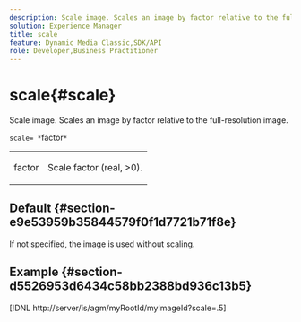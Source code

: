 ```yaml
---
description: Scale image. Scales an image by factor relative to the full-resolution image.
solution: Experience Manager
title: scale
feature: Dynamic Media Classic,SDK/API
role: Developer,Business Practitioner
---
```


# scale{#scale}

Scale image. Scales an image by factor relative to the full-resolution image.

 `scale= *`factor`*`

<table id="simpletable_AC0974B79E064BA99C1F76461BDE808A"> 
 <tr class="strow"> 
  <td class="stentry"> <p><span class="codeph"> <span class="varname"> factor</span></span> </p> </td> 
  <td class="stentry"> <p>Scale factor (real, &gt;0). </p></td> 
 </tr> 
</table>

## Default {#section-e9e53959b35844579f0f1d7721b71f8e}

If not specified, the image is used without scaling.

## Example {#section-d5526953d6434c58bb2388bd936c13b5}

[!DNL http://server/is/agm/myRootId/myImageId?scale=.5] 
